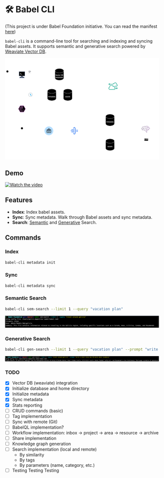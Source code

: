 # 🛠️ Babel CLI

(This project is under Babel Foundation initiative. You can read the manifest [here](https://github.com/margostino/babel-foundation))

`babel-cli` is a command-line tool for searching and indexing and syncing Babel assets. It supports semantic and generative search powered by [Weaviate Vector DB](https://weaviate.io/).

<p align="center">
  <img src="https://github.com/margostino/babel-foundation/blob/master/assets/babel-architecture.png?raw=true" alt="Babel Foundation Architecture"/>
</p>

## Demo

[![Watch the video](https://img.youtube.com/vi/dkvbfGB1qRE/default.jpg)](https://youtu.be/dkvbfGB1qRE)

## Features

- **Index**: Index babel assets.
- **Sync**: Sync metadata. Walk through Babel assets and sync metadata.
- **Search**: [Semantic](https://weaviate.io/developers/academy/py/starter_text_data/text_searches/semantic) and [Generative](https://weaviate.io/developers/weaviate/modules/reader-generator-modules/generative-openai) Search.

## Commands

### Index

```bash
babel-cli metadata init
```

### Sync

```bash
babel-cli metadata sync
```

### Semantic Search

```bash
babel-cli sem-search --limit 1 --query "vacation plan"
```

![semantic search example](./assets/sem-search-example.png "Semantic Search")

### Generative Search

```bash
babel-cli gen-search --limit 1 --query "vacation plan" --prompt "write a short story max 20 words about {summary}"
```

![semantic search example](./assets/gen-search-example.png "Generative Search")

### TODO

- [x] Vector DB (weaviate) integration
- [x] Initialize database and home directory
- [x] Initialize metadata
- [x] Sync metadata
- [x] Stats reporting
- [ ] CRUD commands (basic)
- [ ] Tag implementation
- [ ] Sync with remote (Git)
- [ ] BabelQL implementation?
- [ ] Workflow implementation: inbox -> project -> area -> resource -> archive
- [ ] Share implementation
- [ ] Knowledge graph generation
- [ ] Search implementation (local and remote)
  - By similarity
  - By tags
  - By parameters (name, category, etc.)
- [ ] Testing Testing Testing
